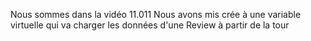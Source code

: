 Nous sommes dans la vidéo 11.011
Nous avons mis crée à une variable virtuelle qui va charger les données d'une Review à partir de la tour
